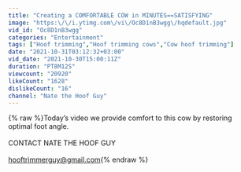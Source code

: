 ```yaml
---
title: "Creating a COMFORTABLE COW in MINUTES==SATISFYING"
image: "https:\/\/i.ytimg.com\/vi\/Oc8D1nB3wgg\/hqdefault.jpg"
vid_id: "Oc8D1nB3wgg"
categories: "Entertainment"
tags: ["Hoof trimming","Hoof trimming cows","Cow hoof trimming"]
date: "2021-10-31T03:12:32+03:00"
vid_date: "2021-10-30T15:00:11Z"
duration: "PT8M12S"
viewcount: "20920"
likeCount: "1628"
dislikeCount: "16"
channel: "Nate the Hoof Guy"
---
```

{% raw %}Today’s video we provide comfort to this cow by restoring optimal foot angle.  <br /><br />CONTACT NATE THE HOOF GUY<br /><br />hooftrimmerguy@gmail.com{% endraw %}

